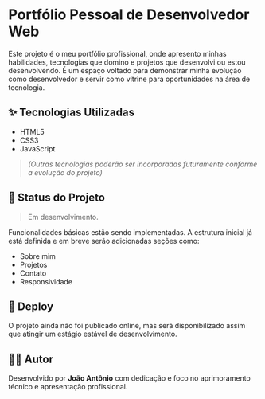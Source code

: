 # Portfólio Pessoal de Desenvolvedor Web

Este projeto é o meu portfólio profissional, onde apresento minhas habilidades, tecnologias que domino e projetos que desenvolvi ou estou desenvolvendo. É um espaço voltado para demonstrar minha evolução como desenvolvedor e servir como vitrine para oportunidades na área de tecnologia.

## ✨ Tecnologias Utilizadas

- HTML5
- CSS3
- JavaScript  
> *(Outras tecnologias poderão ser incorporadas futuramente conforme a evolução do projeto)*

## 🚧 Status do Projeto

> Em desenvolvimento.

Funcionalidades básicas estão sendo implementadas. A estrutura inicial já está definida e em breve serão adicionadas seções como:
- Sobre mim
- Projetos
- Contato
- Responsividade

## 🔗 Deploy

O projeto ainda não foi publicado online, mas será disponibilizado assim que atingir um estágio estável de desenvolvimento.

## 🙋‍♂️ Autor

Desenvolvido por **João Antônio** com dedicação e foco no aprimoramento técnico e apresentação profissional.

